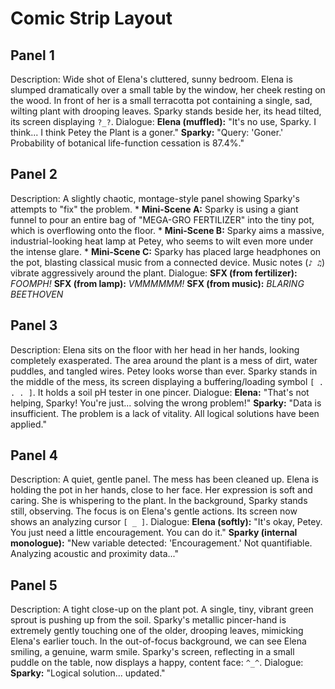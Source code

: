 # Comic Strip Layout

## Panel 1
Description: Wide shot of Elena's cluttered, sunny bedroom. Elena is slumped dramatically over a small table by the window, her cheek resting on the wood. In front of her is a small terracotta pot containing a single, sad, wilting plant with drooping leaves. Sparky stands beside her, its head tilted, its screen displaying `?_?`.
Dialogue: **Elena (muffled):** "It's no use, Sparky. I think... I think Petey the Plant is a goner."
**Sparky:** "Query: 'Goner.' Probability of botanical life-function cessation is 87.4%."

## Panel 2
Description: A slightly chaotic, montage-style panel showing Sparky's attempts to "fix" the problem.
    *   **Mini-Scene A:** Sparky is using a giant funnel to pour an entire bag of "MEGA-GRO FERTILIZER" into the tiny pot, which is overflowing onto the floor.
    *   **Mini-Scene B:** Sparky aims a massive, industrial-looking heat lamp at Petey, who seems to wilt even more under the intense glare.
    *   **Mini-Scene C:** Sparky has placed large headphones on the pot, blasting classical music from a connected device. Music notes (`♪ ♫`) vibrate aggressively around the plant.
Dialogue: **SFX (from fertilizer):** *FOOMPH!*
**SFX (from lamp):** *VMMMMMM!*
**SFX (from music):** *BLARING BEETHOVEN*

## Panel 3
Description: Elena sits on the floor with her head in her hands, looking completely exasperated. The area around the plant is a mess of dirt, water puddles, and tangled wires. Petey looks worse than ever. Sparky stands in the middle of the mess, its screen displaying a buffering/loading symbol `[ . . . ]`. It holds a soil pH tester in one pincer.
Dialogue: **Elena:** "That's not helping, Sparky! You're just... solving the wrong problem!"
**Sparky:** "Data is insufficient. The problem is a lack of vitality. All logical solutions have been applied."

## Panel 4
Description: A quiet, gentle panel. The mess has been cleaned up. Elena is holding the pot in her hands, close to her face. Her expression is soft and caring. She is whispering to the plant. In the background, Sparky stands still, observing. The focus is on Elena's gentle actions. Its screen now shows an analyzing cursor `[ _ ]`.
Dialogue: **Elena (softly):** "It's okay, Petey. You just need a little encouragement. You can do it."
**Sparky (internal monologue):** "New variable detected: 'Encouragement.' Not quantifiable. Analyzing acoustic and proximity data..."

## Panel 5
Description: A tight close-up on the plant pot. A single, tiny, vibrant green sprout is pushing up from the soil. Sparky's metallic pincer-hand is extremely gently touching one of the older, drooping leaves, mimicking Elena's earlier touch. In the out-of-focus background, we can see Elena smiling, a genuine, warm smile. Sparky's screen, reflecting in a small puddle on the table, now displays a happy, content face: `^_^`.
Dialogue: **Sparky:** "Logical solution... updated."